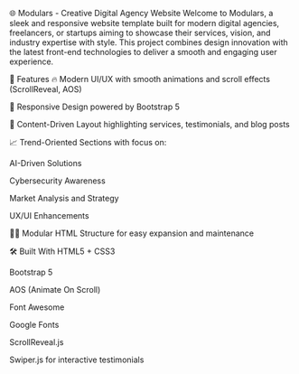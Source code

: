 🌐 Modulars - Creative Digital Agency Website
Welcome to Modulars, a sleek and responsive website template built for modern digital agencies, freelancers, or startups aiming to showcase their services, vision, and industry expertise with style. This project combines design innovation with the latest front-end technologies to deliver a smooth and engaging user experience.

💼 Features
🔥 Modern UI/UX with smooth animations and scroll effects (ScrollReveal, AOS)

🎯 Responsive Design powered by Bootstrap 5

🧠 Content-Driven Layout highlighting services, testimonials, and blog posts

📈 Trend-Oriented Sections with focus on:

AI-Driven Solutions

Cybersecurity Awareness

Market Analysis and Strategy

UX/UI Enhancements

👨‍💻 Modular HTML Structure for easy expansion and maintenance

🛠️ Built With
HTML5 + CSS3

Bootstrap 5

AOS (Animate On Scroll)

Font Awesome

Google Fonts

ScrollReveal.js

Swiper.js for interactive testimonials
